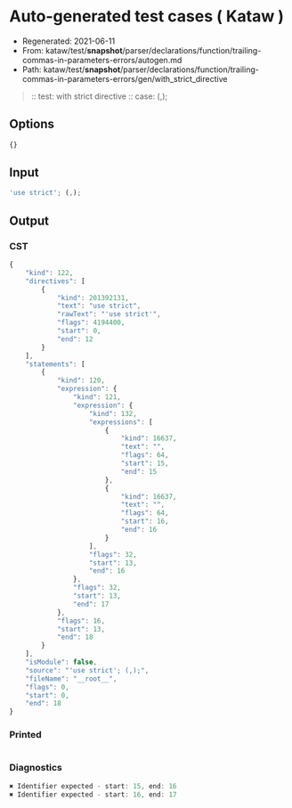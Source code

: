 # Auto-generated test cases ( Kataw )
- Regenerated: 2021-06-11
- From: kataw/test/__snapshot__/parser/declarations/function/trailing-commas-in-parameters-errors/autogen.md
- Path: kataw/test/__snapshot__/parser/declarations/function/trailing-commas-in-parameters-errors/gen/with_strict_directive
> :: test: with strict directive
> :: case: (,);
## Options

`````js
{}
`````
## Input

`````js
'use strict'; (,);
`````
## Output

### CST

```javascript
{
    "kind": 122,
    "directives": [
        {
            "kind": 201392131,
            "text": "use strict",
            "rawText": "'use strict'",
            "flags": 4194400,
            "start": 0,
            "end": 12
        }
    ],
    "statements": [
        {
            "kind": 120,
            "expression": {
                "kind": 121,
                "expression": {
                    "kind": 132,
                    "expressions": [
                        {
                            "kind": 16637,
                            "text": "",
                            "flags": 64,
                            "start": 15,
                            "end": 15
                        },
                        {
                            "kind": 16637,
                            "text": "",
                            "flags": 64,
                            "start": 16,
                            "end": 16
                        }
                    ],
                    "flags": 32,
                    "start": 13,
                    "end": 16
                },
                "flags": 32,
                "start": 13,
                "end": 17
            },
            "flags": 16,
            "start": 13,
            "end": 18
        }
    ],
    "isModule": false,
    "source": "'use strict'; (,);",
    "fileName": "__root__",
    "flags": 0,
    "start": 0,
    "end": 18
}
```

### Printed

```javascript

```

### Diagnostics

```javascript
✖ Identifier expected - start: 15, end: 16
✖ Identifier expected - start: 16, end: 17

```

